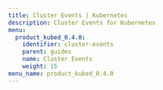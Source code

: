 ```yaml
---
title: Cluster Events | Kubernetes
description: Cluster Events for Kubernetes
menu:
  product_kubed_0.4.0:
    identifier: cluster-events
    parent: guides
    name: Cluster Events
    weight: 15
menu_name: product_kubed_0.4.0
---
```


